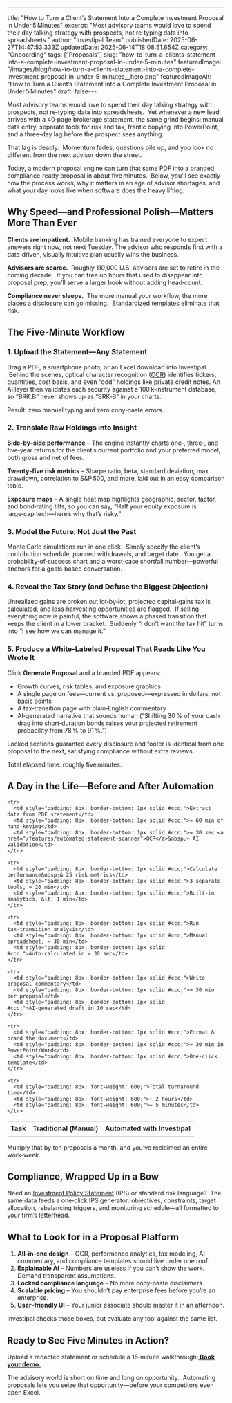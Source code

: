 ---
title: "How to Turn a Client’s Statement Into a Complete Investment Proposal in Under 5 Minutes"
excerpt: "Most advisory teams would love to spend their day talking strategy with prospects, not re‑typing data into spreadsheets."
author: "Investipal Team"
publishedDate: 2025-06-27T14:47:53.333Z
updatedDate: 2025-06-14T18:08:51.654Z
category: "Onboarding"
tags: ["Proposals"]
slug: "how-to-turn-a-clients-statement-into-a-complete-investment-proposal-in-under-5-minutes"
featuredImage: "/images/blog/how-to-turn-a-clients-statement-into-a-complete-investment-proposal-in-under-5-minutes__hero.png"
featuredImageAlt: "How to Turn a Client’s Statement Into a Complete Investment Proposal in Under 5 Minutes"
draft: false---
<p id="">Most advisory teams would love to spend their day talking strategy with prospects, not re‑typing data into spreadsheets. &nbsp;Yet whenever a new lead arrives with a 40‑page brokerage statement, the same grind begins: manual data entry, separate tools for risk and tax, frantic copying into PowerPoint, and a three‑day lag before the prospect sees anything.</p><p id="">That lag is deadly. &nbsp;Momentum fades, questions pile up, and you look no different from the next advisor down the street.</p><p id="">Today, a modern proposal engine can turn that same PDF into a branded, compliance‑ready proposal in about five minutes. &nbsp;Below, you’ll see exactly how the process works, why it matters in an age of advisor shortages, and what your day looks like when software does the heavy lifting.</p><h2 id="">Why Speed—and Professional Polish—Matters More Than Ever</h2><p id=""><strong id="">Clients are impatient.</strong> &nbsp;Mobile banking has trained everyone to expect answers right now, not next Tuesday. The advisor who responds first with a data‑driven, visually intuitive plan usually wins the business.</p><p id=""><strong id="">Advisors are scarce.</strong> &nbsp;Roughly 110,000 U.S. advisors are set to retire in the coming decade. &nbsp;If you can free up hours that used to disappear into proposal prep, you’ll serve a larger book without adding head‑count.</p><p id=""><strong id="">Compliance never sleeps.</strong> &nbsp;The more manual your workflow, the more places a disclosure can go missing. &nbsp;Standardized templates eliminate that risk.</p><h2 id="">The Five‑Minute Workflow</h2><h3 id="">1. Upload the Statement—Any Statement</h3><p id="">Drag a PDF, a smartphone photo, or an Excel download into Investipal. &nbsp;Behind the scenes, optical character recognition (<a href="/features/automated-statement-scanner">OCR</a>) identifies tickers, quantities, cost basis, and even “odd” holdings like private credit notes. An AI layer then validates each security against a 100 k‑instrument database, so “BRK.B” never shows up as “BRK‑B” in your charts.</p><p id="">Result: zero manual typing and zero copy‑paste errors.</p><h3 id="">2. Translate Raw Holdings into Insight</h3><p id=""><strong id="">Side‑by‑side performance</strong> – The engine instantly charts one‑, three‑, and five‑year returns for the client’s current portfolio and your preferred model, both gross and net of fees.</p><p id=""><strong id="">Twenty‑five risk metrics</strong> – Sharpe ratio, beta, standard deviation, max drawdown, correlation to S&P 500, and more, laid out in an easy comparison table.</p><p id=""><strong id="">Exposure maps</strong> – A single heat map highlights geographic, sector, factor, and bond‑rating tilts, so you can say, “Half your equity exposure is large‑cap tech—here’s why that’s risky.”</p><h3 id="">3. Model the Future, Not Just the Past</h3><p id="">Monte Carlo simulations run in one click. &nbsp;Simply specify the client’s contribution schedule, planned withdrawals, and target date. &nbsp;You get a probability‑of‑success chart and a worst‑case shortfall number—powerful anchors for a goals‑based conversation.</p><h3 id="">4. Reveal the Tax Story (and Defuse the Biggest Objection)</h3><p id="">Unrealized gains are broken out lot‑by‑lot, projected capital‑gains tax is calculated, and loss‑harvesting opportunities are flagged. &nbsp;If selling everything now is painful, the software shows a phased transition that keeps the client in a lower bracket. &nbsp;Suddenly “I don’t want the tax hit” turns into “I see how we can manage it.”</p><h3 id="">5. Produce a White‑Labeled Proposal That Reads Like You Wrote It</h3><p id="">Click <strong id="">Generate Proposal</strong> and a branded PDF appears:</p><ul id=""><li id="">Growth curves, risk tables, and exposure graphics</li><li id="">A single page on fees—current vs. proposed—expressed in dollars, not basis points</li><li id="">A tax‑transition page with plain‑English commentary</li><li id="">AI‑generated narrative that sounds human (“Shifting 30 % of your cash drag into short‑duration bonds raises your projected retirement probability from 78 % to 91 %.”)</li></ul><p id="">Locked sections guarantee every disclosure and footer is identical from one proposal to the next, satisfying compliance without extra reviews.</p><p id="">Total elapsed time: roughly five minutes.</p><h2 id="">A Day in the Life—Before and After Automation</h2><div data-rt-embed-type='true'><!-- HTML Table Code – Manual Workflow vs. Automated with Investipal -->
<table style="border-collapse: collapse; width: 100%; font-family: Arial, sans-serif;">
  <thead>
    <tr>
      <th style="text-align: left; border-bottom: 2px solid #ccc; padding: 8px;">Task</th>
      <th style="text-align: left; border-bottom: 2px solid #ccc; padding: 8px;">Traditional (Manual)</th>
      <th style="text-align: left; border-bottom: 2px solid #ccc; padding: 8px;">Automated with&nbsp;Investipal</th>
    </tr>
  </thead>
  <tbody>

    <tr>
      <td style="padding: 8px; border-bottom: 1px solid #ccc;">Extract data from PDF statement</td>
      <td style="padding: 8px; border-bottom: 1px solid #ccc;">≈ 60 min of hand‑keying</td>
      <td style="padding: 8px; border-bottom: 1px solid #ccc;">≈ 30 sec <a href="/features/automated-statement-scanner">OCR</a>&nbsp;+ AI validation</td>
    </tr>

    <tr>
      <td style="padding: 8px; border-bottom: 1px solid #ccc;">Calculate performance&nbsp;& 25 risk metrics</td>
      <td style="padding: 8px; border-bottom: 1px solid #ccc;">3 separate tools, ≈ 20 min</td>
      <td style="padding: 8px; border-bottom: 1px solid #ccc;">Built‑in analytics, &lt; 1 min</td>
    </tr>

    <tr>
      <td style="padding: 8px; border-bottom: 1px solid #ccc;">Run tax‑transition analysis</td>
      <td style="padding: 8px; border-bottom: 1px solid #ccc;">Manual spreadsheet, ≈ 30 min</td>
      <td style="padding: 8px; border-bottom: 1px solid #ccc;">Auto‑calculated in ≈ 30 sec</td>
    </tr>

    <tr>
      <td style="padding: 8px; border-bottom: 1px solid #ccc;">Write proposal commentary</td>
      <td style="padding: 8px; border-bottom: 1px solid #ccc;">≈ 30 min per proposal</td>
      <td style="padding: 8px; border-bottom: 1px solid #ccc;">AI‑generated draft in 10 sec</td>
    </tr>

    <tr>
      <td style="padding: 8px; border-bottom: 1px solid #ccc;">Format & brand the document</td>
      <td style="padding: 8px; border-bottom: 1px solid #ccc;">≈ 30 min in PowerPoint/Word</td>
      <td style="padding: 8px; border-bottom: 1px solid #ccc;">One‑click template</td>
    </tr>

    <tr>
      <td style="padding: 8px; font-weight: 600;">Total turnaround time</td>
      <td style="padding: 8px; font-weight: 600;">~ 2 hours</td>
      <td style="padding: 8px; font-weight: 600;">~ 5 minutes</td>
    </tr>

  </tbody>
</table></div><p id="">Multiply that by ten proposals a month, and you’ve reclaimed an entire work‑week.</p><h2 id="">Compliance, Wrapped Up in a Bow</h2><p id="">Need an <a href="/features/investment-policy-statements">Investment Policy Statement</a> (IPS) or standard risk language? &nbsp;The same data feeds a one‑click IPS generator: objectives, constraints, target allocation, rebalancing triggers, and monitoring schedule—all formatted to your firm’s letterhead.</p><h2 id="">What to Look for in a Proposal Platform</h2><ol id=""><li id=""><strong id="">All‑in‑one design</strong> – OCR, performance analytics, tax modeling, AI commentary, and compliance templates should live under one roof.</li><li id=""><strong id="">Explainable AI</strong> – Numbers are useless if you can’t show the work. Demand transparent assumptions.</li><li id=""><strong id="">Locked compliance language</strong> – No more copy‑paste disclaimers.</li><li id=""><strong id="">Scalable pricing</strong> – You shouldn’t pay enterprise fees before you’re an enterprise.</li><li id=""><strong id="">User‑friendly UI</strong> – Your junior associate should master it in an afternoon.</li></ol><p id="">Investipal checks those boxes, but evaluate any tool against the same list.</p><h2 id="">Ready to See Five Minutes in Action?</h2><p id="">Upload a redacted statement or schedule a 15‑minute walkthrough:<a href="/book-a-demo" id=""><strong id=""> Book your demo.</strong></a></p><p id="">The advisory world is short on time and long on opportunity. &nbsp;Automating proposals lets you seize that opportunity—before your competitors even open Excel.</p>